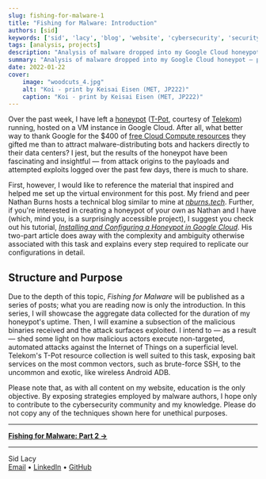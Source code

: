 ```yaml
---
slug: fishing-for-malware-1
title: "Fishing for Malware: Introduction"
authors: [sid]
keywords: ['sid', 'lacy', 'blog', 'website', 'cybersecurity', 'security', 'computer', 'honeypot', 'malware', 'tech', 'network']
tags: [analysis, projects]
description: "Analysis of malware dropped into my Google Cloud honeypot — preliminary notes"
summary: "Analysis of malware dropped into my Google Cloud honeypot — preliminary notes"
date: 2022-01-22
cover:
    image: "woodcuts_4.jpg"
    alt: "Koi - print by Keisai Eisen (MET, JP222)"
    caption: "Koi - print by Keisai Eisen (MET, JP222)"
---
```


Over the past week, I have left a [honeypot](https://usa.kaspersky.com/resource-center/threats/what-is-a-honeypot) ([T-Pot]((https://github.com/telekom-security/tpotce)), courtesy of [Telekom](https://github.com/telekom-security)) running, hosted on a VM instance in Google Cloud. After all, what better way to thank Google for the $400 of [free Cloud Compute resources](https://cloud.google.com/free/docs/gcp-free-tier) they gifted me than to attract malware-distributing bots and hackers directly to their data centers? I jest, but the results of the honeypot have been fascinating and insightful — from attack origins to the payloads and attempted exploits logged over the past few days, there is much to share. 

First, however, I would like to reference the material that inspired and helped me set up the virtual environment for this post. My friend and peer Nathan Burns hosts a technical blog similar to mine at [*nburns.tech*](https://nburns.tech). Further, if you're interested in creating a honeypot of your own as Nathan and I have (which, mind you, is a surprisingly accessible project), I suggest you check out his tutorial, [*Installing and Configuring a Honeypot in Google Cloud*](https://nburns.tech/docs/Tutorials/honeypot_1). His two-part article does away with the complexity and ambiguity otherwise associated with this task and explains every step required to replicate our configurations in detail.

## Structure and Purpose

Due to the depth of this topic, *Fishing for Malware* will be published as a series of posts; what you are reading now is only the introduction. In this series, I will showcase the aggregate data collected for the duration of my honeypot's uptime. Then, I will examine a subsection of the malicious binaries received and the attack surfaces exploited. I intend to — as a result — shed some light on how malicious actors execute non-targeted, automated attacks against the Internet of Things on a superficial level. Telekom's T-Pot resource collection is well suited to this task, exposing bait services on the most common vectors, such as brute-force SSH, to the uncommon and exotic, like wireless Android ADB.

Please note that, as with all content on my website, education is the only objective. By exposing strategies employed by malware authors, I hope only to contribute to the cybersecurity community and my knowledge. Please do not copy any of the techniques shown here for unethical purposes.

---

**[Fishing for Malware: Part 2 →](/posts/fishing-for-malware-2)**

---

Sid Lacy  
[Email](mailto:contact@swlacy.com?subject=Hello!) • [LinkedIn](https://www.linkedin.com/in/lacysw/) • [GitHub](https://github.com/lacysw)